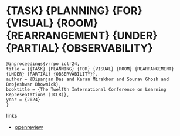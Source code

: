 # {TASK} {PLANNING} {FOR} {VISUAL} {ROOM} {REARRANGEMENT} {UNDER} {PARTIAL} {OBSERVABILITY}

```
@inproceedings{vrrpo_iclr24,
title = {{TASK} {PLANNING} {FOR} {VISUAL} {ROOM} {REARRANGEMENT} {UNDER} {PARTIAL} {OBSERVABILITY}},
author = {Dipanjan Das and Karan Mirakhor and Sourav Ghosh and Brojeshwar Bhowmick},
booktitle = {The Twelfth International Conference on Learning Representations (ICLR)},
year = {2024}
}
```

links
- [openreview](https://openreview.net/forum?id=jJvXNpvOdM)
